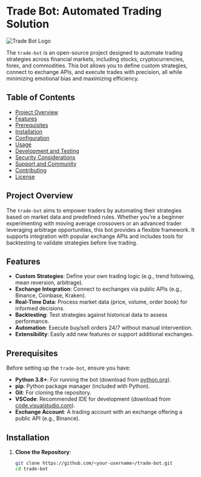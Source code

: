 # Trade Bot: Automated Trading Solution

![Trade Bot Logo](https://via.placeholder.com/150.png?text=Trade+Bot) <!-- Placeholder for logo -->

The `trade-bot` is an open-source project designed to automate trading strategies across financial markets, including stocks, cryptocurrencies, forex, and commodities. This bot allows you to define custom strategies, connect to exchange APIs, and execute trades with precision, all while minimizing emotional bias and maximizing efficiency.

## Table of Contents
- [Project Overview](#project-overview)
- [Features](#features)
- [Prerequisites](#prerequisites)
- [Installation](#installation)
- [Configuration](#configuration)
- [Usage](#usage)
- [Development and Testing](#development-and-testing)
- [Security Considerations](#security-considerations)
- [Support and Community](#support-and-community)
- [Contributing](#contributing)
- [License](#license)

## Project Overview

The `trade-bot` aims to empower traders by automating their strategies based on market data and predefined rules. Whether you're a beginner experimenting with moving average crossovers or an advanced trader leveraging arbitrage opportunities, this bot provides a flexible framework. It supports integration with popular exchange APIs and includes tools for backtesting to validate strategies before live trading.

## Features

- **Custom Strategies**: Define your own trading logic (e.g., trend following, mean reversion, arbitrage).
- **Exchange Integration**: Connect to exchanges via public APIs (e.g., Binance, Coinbase, Kraken).
- **Real-Time Data**: Process market data (price, volume, order book) for informed decisions.
- **Backtesting**: Test strategies against historical data to assess performance.
- **Automation**: Execute buy/sell orders 24/7 without manual intervention.
- **Extensibility**: Easily add new features or support additional exchanges.

## Prerequisites

Before setting up the `trade-bot`, ensure you have:
- **Python 3.8+**: For running the bot (download from [python.org](https://www.python.org)).
- **pip**: Python package manager (included with Python).
- **Git**: For cloning the repository.
- **VSCode**: Recommended IDE for development (download from [code.visualstudio.com](https://code.visualstudio.com)).
- **Exchange Account**: A trading account with an exchange offering a public API (e.g., Binance).

## Installation

1. **Clone the Repository**:
   ```bash
   git clone https://github.com/<your-username>/trade-bot.git
   cd trade-bot
